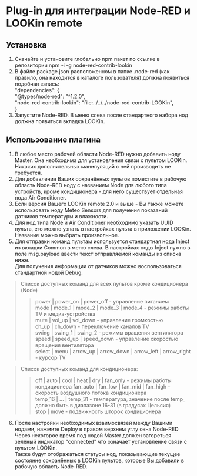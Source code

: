 # Plug-in для интеграции Node-RED и LOOKin remote

## Установка 
1. Скачайте и установите глобально npm пакет по ссылке в репозитории npm -i -g node-red-contrib-lookin
2. В файле package.json расположенном в папке .node-red (как правило, она находится в каталоге пользователя)
   должна появиться подобная запись:  
   "dependencies": {  
   "@types/node-red": "^1.2.0",  
   "node-red-contrib-lookin": "file:../../../node-red-contrib-LOOKin",  
   }
3. Запустите Node-RED. В меню слева после стандартного набора нод должна появиться вкладка LOOKin.

## Использование плагина

1. В любое место рабочей области Node-RED нужно добавить ноду Master. Она необходима для установления связи с пультом LOOKin.
   Никаких дополнительных манипуляций с ней производить не требуется.
2. Для добавления Ваших сохранённых пультов поместите в рабочую область Node-RED ноду с названием Node для любого типа устройств, кроме кондиционера - для него существует отдельная нода Air Conditioner.
3. Если версия Вашего LOOKin remote 2.0 и выше - Вы также можете использовать ноду Meteo Sensors для получения показаний датчиков температуры и влажности.
4. Для нод типа Node и Air Conditioner необходимо указать UUID пульта, его можно узнать в настройках пульта в приложении LOOKin. Название можно выбрать произвольное.
5. Для отправки команд пультам используется стандартная нода Inject из вкладки Common в меню слева.
В настройках ноды Inject нужно в поле msg.payload ввести текст отправляемой команды из списка ниже.     
Для получения информации от датчиков можно воспользоваться стандартной нодой Debug.

> Список доступных команд для всех пультов кроме кондиционера (Node) 
>> power | power_on | power_off - управление питанием  
> mode | mode_1 | mode_2 | mode_3 | mode_4 - режимы работы TV и медиа-устройства  
> mute | vol_up | vol_down - управление громкостью  
> ch_up | ch_down - переключение каналов TV  
> swing | swing_1 | swing_2 - режимы вращения вентилятора  
> speed | speed_up | speed_down - управление скоростью вращения вентилятора  
> select | menu | arrow_up | arrow_down | arrow_left | arrow_right - курсор TV  

> Список доступных команд для кондиционера:
>> off | auto | cool | heat | dry | fan_only - режимы работы кондиционера
> fan_auto | fan_low | fan_mid | fan_high - скорость воздушного потока кондиционера  
> temp_16 | ... | temp_31 - температура, значение после temp_ должно быть в диапазоне 16-31 (в градусах Цельсия)  
> stop | move - подвижность шторок кондиционера  

6. После настройки необходимых взаимосвязей между Вашими нодами, нажмите Deploy в правом верхнем углу окна Node-RED
Через некоторое время под нодой Master должен загореться зелёный индикатор "connected" что означает установление связи с пультом LOOKin.  
Также будут отображаться статусы нод, показывающие текущее состояние сохранённых в LOOKin пультов, которые Вы добавили в рабочую область Node-RED.  
   
